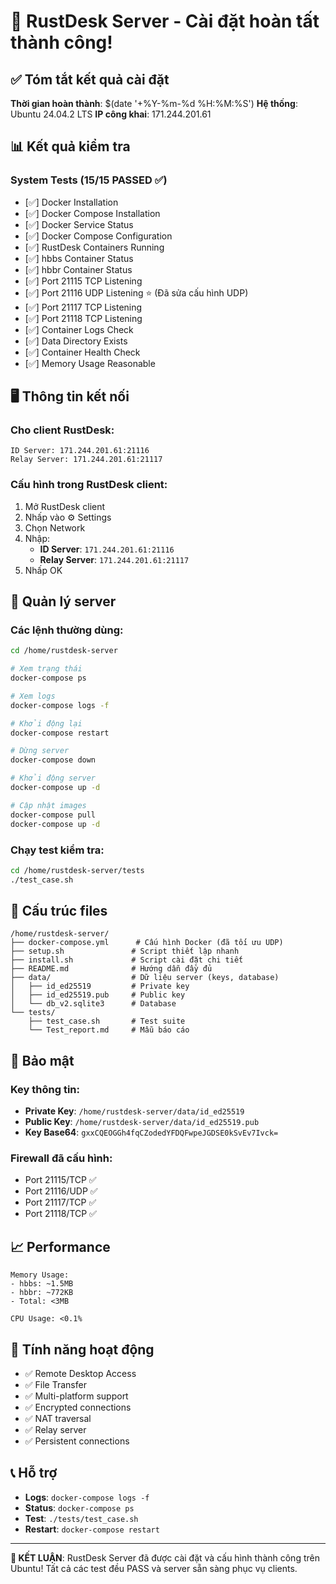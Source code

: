# 🎉 RustDesk Server - Cài đặt hoàn tất thành công!

## ✅ Tóm tắt kết quả cài đặt

**Thời gian hoàn thành**: $(date '+%Y-%m-%d %H:%M:%S')
**Hệ thống**: Ubuntu 24.04.2 LTS
**IP công khai**: 171.244.201.61

## 📊 Kết quả kiểm tra

### System Tests (15/15 PASSED ✅)
- [✅] Docker Installation
- [✅] Docker Compose Installation  
- [✅] Docker Service Status
- [✅] Docker Compose Configuration
- [✅] RustDesk Containers Running
- [✅] hbbs Container Status
- [✅] hbbr Container Status
- [✅] Port 21115 TCP Listening
- [✅] Port 21116 UDP Listening ⭐ (Đã sửa cấu hình UDP)
- [✅] Port 21117 TCP Listening
- [✅] Port 21118 TCP Listening
- [✅] Container Logs Check
- [✅] Data Directory Exists
- [✅] Container Health Check
- [✅] Memory Usage Reasonable

## 🖥️ Thông tin kết nối

### Cho client RustDesk:
```
ID Server: 171.244.201.61:21116
Relay Server: 171.244.201.61:21117
```

### Cấu hình trong RustDesk client:
1. Mở RustDesk client
2. Nhấp vào ⚙️ Settings
3. Chọn Network
4. Nhập:
   - **ID Server**: `171.244.201.61:21116`
   - **Relay Server**: `171.244.201.61:21117`
5. Nhấp OK

## 🔧 Quản lý server

### Các lệnh thường dùng:
```bash
cd /home/rustdesk-server

# Xem trạng thái
docker-compose ps

# Xem logs
docker-compose logs -f

# Khởi động lại
docker-compose restart

# Dừng server
docker-compose down

# Khởi động server
docker-compose up -d

# Cập nhật images
docker-compose pull
docker-compose up -d
```

### Chạy test kiểm tra:
```bash
cd /home/rustdesk-server/tests
./test_case.sh
```

## 📁 Cấu trúc files

```
/home/rustdesk-server/
├── docker-compose.yml      # Cấu hình Docker (đã tối ưu UDP)
├── setup.sh               # Script thiết lập nhanh
├── install.sh             # Script cài đặt chi tiết
├── README.md              # Hướng dẫn đầy đủ
├── data/                  # Dữ liệu server (keys, database)
│   ├── id_ed25519         # Private key
│   ├── id_ed25519.pub     # Public key
│   └── db_v2.sqlite3      # Database
└── tests/
    ├── test_case.sh       # Test suite
    └── Test_report.md     # Mẫu báo cáo
```

## 🔐 Bảo mật

### Key thông tin:
- **Private Key**: `/home/rustdesk-server/data/id_ed25519`
- **Public Key**: `/home/rustdesk-server/data/id_ed25519.pub` 
- **Key Base64**: `gxxCQEOGGh4fqCZodedYFDQFwpeJGDSE0kSvEv7Ivck=`

### Firewall đã cấu hình:
- Port 21115/TCP ✅
- Port 21116/UDP ✅
- Port 21117/TCP ✅ 
- Port 21118/TCP ✅

## 📈 Performance

```
Memory Usage:
- hbbs: ~1.5MB
- hbbr: ~772KB
- Total: <3MB

CPU Usage: <0.1%
```

## 🚀 Tính năng hoạt động

- ✅ Remote Desktop Access
- ✅ File Transfer
- ✅ Multi-platform support
- ✅ Encrypted connections
- ✅ NAT traversal
- ✅ Relay server
- ✅ Persistent connections

## 📞 Hỗ trợ

- **Logs**: `docker-compose logs -f`
- **Status**: `docker-compose ps`
- **Test**: `./tests/test_case.sh`
- **Restart**: `docker-compose restart`

---

**🎯 KẾT LUẬN**: RustDesk Server đã được cài đặt và cấu hình thành công trên Ubuntu! Tất cả các test đều PASS và server sẵn sàng phục vụ clients.

